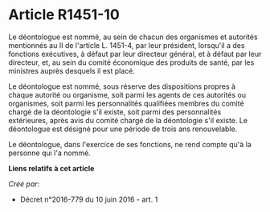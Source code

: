 # Article R1451-10

Le déontologue est nommé, au sein de chacun des organismes et autorités mentionnés au II de l'article L. 1451-4, par leur
président, lorsqu'il a des fonctions exécutives, à défaut par leur directeur général, et à défaut par leur directeur, et, au
sein du comité économique des produits de santé, par les ministres auprès desquels il est placé. 

Le déontologue est nommé, sous réserve des dispositions propres à chaque autorité ou organisme, soit parmi les agents de ces
autorités ou organismes, soit parmi les personnalités qualifiées membres du comité chargé de la déontologie s'il existe, soit
parmi des personnalités extérieures, après avis du comité chargé de la déontologie s'il existe. Le déontologue est désigné
pour une période de trois ans renouvelable. 

Le déontologue, dans l'exercice de ses fonctions, ne rend compte qu'à la personne qui l'a nommé.

**Liens relatifs à cet article**

_Créé par_:

  - Décret n°2016-779 du 10 juin 2016 - art. 1
